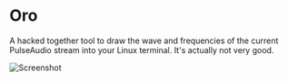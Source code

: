 # Oro

A hacked together tool to draw the wave and frequencies of the current PulseAudio stream into your Linux terminal. It's actually not very good.

![Screenshot](https://user-images.githubusercontent.com/3372/103431456-e477d100-4c34-11eb-8b6e-0abb41bf1ff2.gif)

